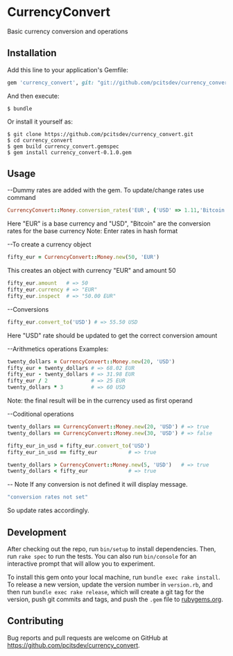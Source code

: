 # CurrencyConvert

Basic currency conversion and operations

## Installation

Add this line to your application's Gemfile:

```ruby
gem 'currency_convert', git: "git://github.com/pcitsdev/currency_convert"
```

And then execute:

    $ bundle

Or install it yourself as:

    $ git clone https://github.com/pcitsdev/currency_convert.git
    $ cd currency_convert
    $ gem build currency_convert.gemspec
    $ gem install currency_convert-0.1.0.gem

## Usage

--Dummy rates are added with the gem. To update/change rates use command
```ruby
CurrencyConvert::Money.conversion_rates('EUR', {'USD' => 1.11,'Bitcoin' => 0.0047})
```
Here "EUR" is a base currency and "USD", "Bitcoin" are the conversion rates for the base currency
Note: Enter rates in hash format

--To create a currency object
```ruby
fifty_eur = CurrencyConvert::Money.new(50, 'EUR')
```
This creates an object with currency "EUR" and amount 50
```ruby
fifty_eur.amount   # => 50
fifty_eur.currency # => "EUR"
fifty_eur.inspect  # => "50.00 EUR"
```
--Conversions
```ruby
fifty_eur.convert_to('USD') # => 55.50 USD
```
Here "USD" rate should be updated to get the correct conversion amount

--Arithmetics operations
	Examples:
```ruby
twenty_dollars = CurrencyConvert::Money.new(20, 'USD')
fifty_eur + twenty_dollars # => 68.02 EUR
fifty_eur - twenty_dollars # => 31.98 EUR
fifty_eur / 2              # => 25 EUR
twenty_dollars * 3         # => 60 USD
```
Note: the final result will be in the currency used as first operand

--Coditional operations
```ruby
twenty_dollars == CurrencyConvert::Money.new(20, 'USD') # => true
twenty_dollars == CurrencyConvert::Money.new(30, 'USD') # => false

fifty_eur_in_usd = fifty_eur.convert_to('USD')
fifty_eur_in_usd == fifty_eur          # => true

twenty_dollars > CurrencyConvert::Money.new(5, 'USD')   # => true
twenty_dollars < fifty_eur             # => true
```
-- Note
	If any conversion is not defined it will display message.
```ruby
"conversion rates not set"
```
So update rates accordingly.

## Development

After checking out the repo, run `bin/setup` to install dependencies. Then, run `rake spec` to run the tests. You can also run `bin/console` for an interactive prompt that will allow you to experiment.

To install this gem onto your local machine, run `bundle exec rake install`. To release a new version, update the version number in `version.rb`, and then run `bundle exec rake release`, which will create a git tag for the version, push git commits and tags, and push the `.gem` file to [rubygems.org](https://rubygems.org).

## Contributing

Bug reports and pull requests are welcome on GitHub at https://github.com/pcitsdev/currency_convert.
